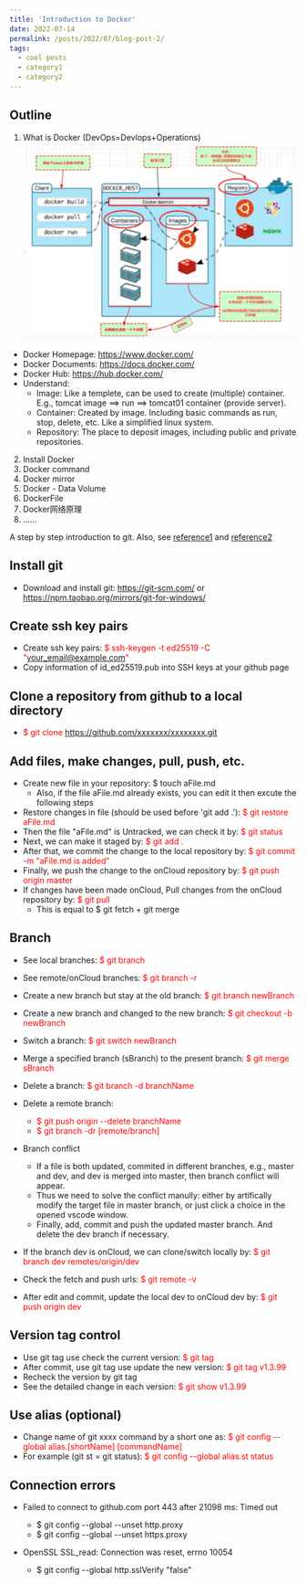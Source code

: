 ```yaml
---
title: 'Introduction to Docker'
date: 2022-07-14
permalink: /posts/2022/07/blog-post-2/
tags:
  - cool posts
  - category1
  - category2
---
```

<b>Outline</b>
------
1. What is Docker (DevOps=Devlops+Operations)
![Docker](../images/docker01.jpg)
* Docker Homepage: <https://www.docker.com/>
* Docker Documents: <https://docs.docker.com/>
* Docker Hub: <https://hub.docker.com/>
* Understand:
    - Image: Like a templete, can be used to create (multiple) container. E.g., tomcat image ==> run ==> tomcat01 container (provide server).
    - Container: Created by image. Including basic commands as run, stop, delete, etc. Like a simplified linux system.
    - Repository: The place to deposit images, including public and private repositories.
2. Install Docker
3. Docker command
4. Docker mirror
5. Docker - Data Volume
6. DockerFile
7. Docker网络原理
8. ......













A step by step introduction to git. Also, see [reference1](https://gitee.com/all-about-git) and [reference2](https://www.bilibili.com/video/BV1FE411P7B3?share_source=copy_web)

<b>Install git</b>
------
* Download and install git: <https://git-scm.com/> or <https://npm.taobao.org/mirrors/git-for-windows/>

<b>Create ssh key pairs</b>
------
* Create ssh key pairs: <font color="red">$ ssh-keygen -t ed25519 -C "your_email@example.com"</font>
* Copy information of id_ed25519.pub into SSH keys at your github page

<b>Clone a repository from github to a local directory</b>
------
* <font color="red">$ git clone https://github.com/xxxxxxx/xxxxxxxx.git</font>

<b>Add files, make changes, pull, push, etc.</b>
------
*	Create new file in your repository: $ touch aFile.md
    - Also, if the file aFile.md already exists, you can edit it then excute the following steps
* Restore changes in file (should be used before 'git add .'): <font color="red">$ git restore aFile.md</font>
*	Then the file "aFile.md" is Untracked, we can check it by: <font color="red">$ git status</font>
*	Next, we can make it staged by: <font color="red">$ git add .</font>
*	After that, we commit the change to the local repository by: <font color="red">$ git commit -m "aFile.md is added"</font>
*	Finally, we push the change to the onCloud repository by: <font color="red">$ git push origin master</font>
*	If changes have been made onCloud, Pull changes from the onCloud repository by: <font color="red">$ git pull</font>
    - This is equal to \$ git fetch + git merge

<b>Branch</b>
------
* See local branches: <font color="red">$ git branch</font>
* See remote/onCloud branches: <font color="red">$ git branch -r</font>
* Create a new branch but stay at the old branch: <font color="red">$ git branch newBranch</font>
* Create a new branch and changed to the new branch: <font color="red">$ git checkout -b newBranch</font>
* Switch a branch: <font color="red">$ git switch newBranch</font>
* Merge a specified branch (sBranch) to the present branch: <font color="red">$ git merge sBranch</font>
* Delete a branch: <font color="red">$ git branch -d branchName</font>
* Delete a remote branch: 
    - <font color="red">$ git push origin --delete branchName</font>
    - <font color="red">$ git branch -dr [remote/branch]</font>

* Branch conflict
    - If a file is both updated, commited in different branches, e.g., master and dev, and dev is merged into master, then branch conflict will appear.
    - Thus we need to solve the conflict manully: either by artifically modify the target file in master branch, or just click a choice in the opened vscode window.
    - Finally, add, commit and push the updated master branch. And delete the dev branch if necessary.
* If the branch dev is onCloud, we can clone/switch locally by: <font color="red">$ git branch dev remotes/origin/dev</font>
* Check the fetch and push urls: <font color="red">$ git remote -v</font>
* After edit and commit, update the local dev to onCloud dev by: <font color="red">$ git push origin dev</font>

<b>Version tag control</b>
------
* Use git tag use check the current version: <font color="red">$ git tag</font>
* After commit, use git tag use update the new version: <font color="red">$ git tag v1.3.99</font>
* Recheck the version by git tag
* See the detailed change in each version: <font color="red">$ git show v1.3.99</font>

<b>Use alias (optional)</b>
------
* Change name of git xxxx command by a short one as: <font color="red">$ git config --global alias.[shortName] [commandName]</font>
* For example (git st = git status): <font color="red">$ git config --global alias.st status</font>

<b>Connection errors</b>
------
* Failed to connect to github.com port 443 after 21098 ms: Timed out
   - $ git config --global --unset http.proxy
   - $ git config --global --unset https.proxy

* OpenSSL SSL_read: Connection was reset, errno 10054
   - $ git config --global http.sslVerify "false" 